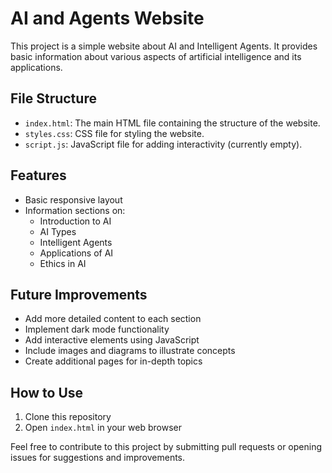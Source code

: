 # AI and Agents Website

This project is a simple website about AI and Intelligent Agents. It provides basic information about various aspects of artificial intelligence and its applications.

## File Structure

- `index.html`: The main HTML file containing the structure of the website.
- `styles.css`: CSS file for styling the website.
- `script.js`: JavaScript file for adding interactivity (currently empty).

## Features

- Basic responsive layout
- Information sections on:
  - Introduction to AI
  - AI Types
  - Intelligent Agents
  - Applications of AI
  - Ethics in AI

## Future Improvements

- Add more detailed content to each section
- Implement dark mode functionality
- Add interactive elements using JavaScript
- Include images and diagrams to illustrate concepts
- Create additional pages for in-depth topics

## How to Use

1. Clone this repository
2. Open `index.html` in your web browser

Feel free to contribute to this project by submitting pull requests or opening issues for suggestions and improvements.